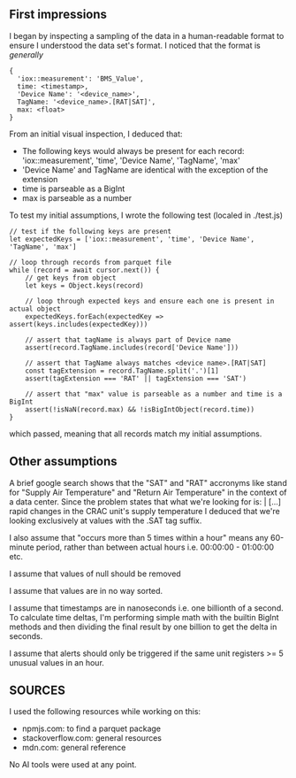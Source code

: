 ## First impressions
I began by inspecting a sampling of the data in a human-readable format to ensure I understood the data set's format. I noticed that the format is *generally*

```
{
  'iox::measurement': 'BMS_Value',
  time: <timestamp>,
  'Device Name': '<device_name>',
  TagName: '<device_name>.[RAT|SAT]',
  max: <float>
}
```

From an initial visual inspection, I deduced that:
- The following keys would always be present for each record: 'iox::measurement', 'time', 'Device Name', 'TagName', 'max'
- 'Device Name' and TagName are identical with the exception of the extension
- time is parseable as a BigInt
- max is parseable as a number

To test my initial assumptions, I wrote the following test (localed in ./test.js)

```
// test if the following keys are present
let expectedKeys = ['iox::measurement', 'time', 'Device Name', 'TagName', 'max']

// loop through records from parquet file
while (record = await cursor.next()) {
	// get keys from object
	let keys = Object.keys(record)

	// loop through expected keys and ensure each one is present in actual object
	expectedKeys.forEach(expectedKey => assert(keys.includes(expectedKey)))

	// assert that tagName is always part of Device name
	assert(record.TagName.includes(record['Device Name']))

	// assert that TagName always matches <device name>.[RAT|SAT]
	const tagExtension = record.TagName.split('.')[1]
	assert(tagExtension === 'RAT' || tagExtension === 'SAT')

	// assert that "max" value is parseable as a number and time is a BigInt
	assert(!isNaN(record.max) && !isBigIntObject(record.time))
}
```
which passed, meaning that all records match my initial assumptions.


## Other assumptions
A brief google search shows that the "SAT" and "RAT" accronyms like stand for "Supply Air Temperature" and "Return Air Temperature" in the context of a data center. Since the problem states that what we're looking for is: 
| [...] rapid changes in the CRAC unit's supply temperature
I deduced that we're looking exclusively at values with the .SAT tag suffix.

I also assume that "occurs more than 5 times within a hour" means any 60-minute period, rather than between actual hours i.e. 00:00:00 - 01:00:00 etc.

I assume that values of null should be removed

I assume that values are in no way sorted.

I assume that timestamps are in nanoseconds i.e. one billionth of a second. To calculate time deltas, I'm performing simple math with the builtin BigInt methods and then dividing the final result by one billion to get the delta in seconds.

I assume that alerts should only be triggered if the same unit registers >= 5 unusual values in an hour.

## SOURCES
I used the following resources while working on this:
- npmjs.com: 			to find a parquet package
- stackoverflow.com: 	general resources
- mdn.com: 				general reference

No AI tools were used at any point.